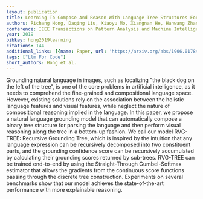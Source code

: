 ```yaml
---
layout: publication
title: Learning To Compose And Reason With Language Tree Structures For Visual Grounding
authors: Richang Hong, Daqing Liu, Xiaoyu Mo, Xiangnan He, Hanwang Zhang
conference: IEEE Transactions on Pattern Analysis and Machine Intelligence
year: 2019
bibkey: hong2019learning
citations: 144
additional_links: [{name: Paper, url: 'https://arxiv.org/abs/1906.01784'}]
tags: ["Llm For Code"]
short_authors: Hong et al.
---
```

Grounding natural language in images, such as localizing "the black dog on
the left of the tree", is one of the core problems in artificial intelligence,
as it needs to comprehend the fine-grained and compositional language space.
However, existing solutions rely on the association between the holistic
language features and visual features, while neglect the nature of
compositional reasoning implied in the language. In this paper, we propose a
natural language grounding model that can automatically compose a binary tree
structure for parsing the language and then perform visual reasoning along the
tree in a bottom-up fashion. We call our model RVG-TREE: Recursive Grounding
Tree, which is inspired by the intuition that any language expression can be
recursively decomposed into two constituent parts, and the grounding confidence
score can be recursively accumulated by calculating their grounding scores
returned by sub-trees. RVG-TREE can be trained end-to-end by using the
Straight-Through Gumbel-Softmax estimator that allows the gradients from the
continuous score functions passing through the discrete tree construction.
Experiments on several benchmarks show that our model achieves the
state-of-the-art performance with more explainable reasoning.
